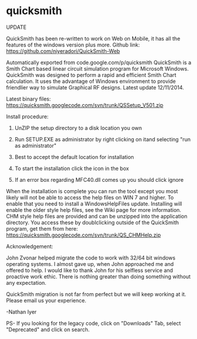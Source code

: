 # quicksmith

UPDATE

QuickSmith has been re-written to work on Web on Mobile, it has all the features of the windows version plus more.
Github link: https://github.com/niyeradori/QuickSmith-Web

Automatically exported from code.google.com/p/quicksmith
QuickSmith is a Smith Chart based linear circuit simulation program for Microsoft Windows. QuickSmith was designed to perform a rapid and efficient Smith Chart calculation. It uses the advantage of Windows environment to provide friendlier way to simulate Graphical RF designs. Latest update 12/11/2014.

Latest binary files: https://quicksmith.googlecode.com/svn/trunk/QSSetup_V501.zip

Install procedure:

1) UnZIP the setup directory to a disk location you own

2) Run SETUP.EXE as administrator by right clicking on itand selecting "run as administrator"

3) Best to accept the default location for installation

4) To start the installation click the icon in the box

5) If an error box regarding MFC40.dll comes up you should click ignore

When the installation is complete you can run the tool except you most likely will not be able to access the help files on WIN 7 and higher. To enable that you need to install a WindowsHelpFiles update. Installing will enable the older style help files, see the Wiki page for more information. CHM style help files are provided and can be unzipped into the application directory. You access these by doublclicking outside of the QuickSmith program, get them from here: https://quicksmith.googlecode.com/svn/trunk/QS_CHMHelp.zip

Acknowledgement:

John Zvonar helped migrate the code to work with 32/64 bit windows operating systems. I almost gave up, when John approached me and offered to help. I would like to thank John for his selfless service and proactive work ethic. There is nothing greater than doing something without any expectation.

QuickSmith migration is not far from perfect but we will keep working at it. Please email us your experience.

-Nathan Iyer

PS- If you looking for the legacy code, click on "Downloads" Tab, select "Deprecated" and click on search.
